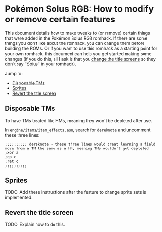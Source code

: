 # Pokémon Solus RGB: How to modify or remove certain features

This document details how to make tweaks to (or remove) certain things that were added in the Pokémon Solus RGB romhack. If there are some things you don't like about the romhack, you can change them before building the ROMs. Or if you want to use this romhack as a starting point for your own romhack, this document can help you get started making some changes (if you do this, all I ask is that you [change the title screens](#revert-the-title-screen) so they don't say "Solus" in your romhack).

Jump to:
- [Disposable TMs](#disposable-tms)
- [Sprites](#sprites)
- [Revert the title screen](#revert-the-title-screen)

## Disposable TMs
To have TMs treated like HMs, meaning they won't be depleted after use.

In `engine/items/item_effects.asm`, search for `dereknote` and uncomment these three lines:
```
;;;;;;;;;; dereknote - these three lines would treat learning a field move from a TM the same as a HM, meaning TMs wouldn't get depleted
;xor a
;cp c
;ret c
;;;;;;;;;;
```

## Sprites
TODO: Add these instructions after the feature to change sprite sets is implemented.

## Revert the title screen
TODO: Explain how to do this.